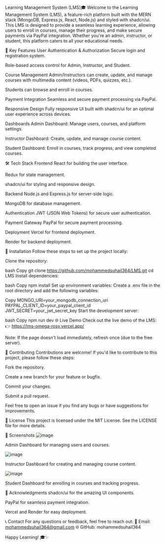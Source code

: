 Learning Management System (LMS)🎓
Welcome to the Learning Management System (LMS), a feature-rich platform built with the MERN stack (MongoDB, Express.js, React, Node.js) and styled with shadcn/ui. This LMS is designed to provide a seamless learning experience, allowing users to enroll in courses, manage their progress, and make secure payments via PayPal integration. Whether you're an admin, instructor, or student, this platform caters to all your educational needs.

🚀 Key Features
User Authentication & Authorization
Secure login and registration system.

Role-based access control for Admin, Instructor, and Student.

Course Management
Admin/Instructors can create, update, and manage courses with multimedia content (videos, PDFs, quizzes, etc.).

Students can browse and enroll in courses.

Payment Integration
Seamless and secure payment processing via PayPal.

Responsive Design
Fully responsive UI built with shadcn/ui for an optimal user experience across devices.

Dashboards
Admin Dashboard: Manage users, courses, and platform settings.

Instructor Dashboard: Create, update, and manage course content.

Student Dashboard: Enroll in courses, track progress, and view completed courses.

🛠 Tech Stack
Frontend
React for building the user interface.

Redux for state management.

shadcn/ui for styling and responsive design.

Backend
Node.js and Express.js for server-side logic.

MongoDB for database management.

Authentication
JWT (JSON Web Tokens) for secure user authentication.

Payment Gateway
PayPal for secure payment processing.

Deployment
Vercel for frontend deployment.

Render for backend deployment.

🔧 Installation
Follow these steps to set up the project locally:

Clone the repository:

bash
Copy
git clone https://github.com/mohammedsuhail364/LMS.git
cd LMS
Install dependencies:

bash
Copy
npm install
Set up environment variables:
Create a .env file in the root directory and add the following variables:

Copy
MONGO_URI=your_mongodb_connection_uri
PAYPAL_CLIENT_ID=your_paypal_client_id
JWT_SECRET=your_jwt_secret_key
Start the development server:

bash
Copy
npm run dev
🌐 Live Demo
Check out the live demo of the LMS:
👉 https://lms-omega-rosy.vercel.app/

Note: If the page doesn't load immediately, refresh once (due to the free server).

🤝 Contributing
Contributions are welcome! If you'd like to contribute to this project, please follow these steps:

Fork the repository.

Create a new branch for your feature or bugfix.

Commit your changes.

Submit a pull request.

Feel free to open an issue if you find any bugs or have suggestions for improvements.

📜 License
This project is licensed under the MIT License. See the LICENSE file for more details.

📸 Screenshots
![image](https://github.com/user-attachments/assets/e42d50f2-3e1d-4dcf-ab10-778a9f50ffd4)

Admin Dashboard for managing users and courses.

![image](https://github.com/user-attachments/assets/d8d1dcb0-643e-4bf5-b261-06dadf7042cd)

Instructor Dashboard for creating and managing course content.

![image](https://github.com/user-attachments/assets/0949acbd-22db-4714-a464-920916060e9a)

Student Dashboard for enrolling in courses and tracking progress.

🙏 Acknowledgments
shadcn/ui for the amazing UI components.

PayPal for seamless payment integration.

Vercel and Render for easy deployment.

📞 Contact
For any questions or feedback, feel free to reach out:
📧 Email: mohammedsuhail364@gmail.com
🌐 GitHub: mohammedsuhail364

Happy Learning! 🎓✨
